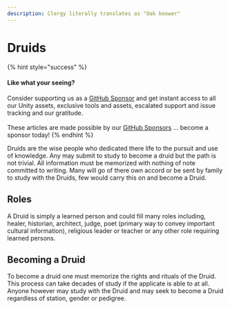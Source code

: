 ```yaml
---
description: Clergy literally translates as "Oak knower"
---
```


# Druids

{% hint style="success" %}
#### Like what your seeing?

Consider supporting us as a [GitHub Sponsor](../../../../company/become-a-sponsor.md) and get instant access to all our Unity assets, exclusive tools and assets, escalated support and issue tracking and our gratitude.\
\
These articles are made possible by our [GitHub Sponsors](https://github.com/sponsors/heathen-engineering) ... become a sponsor today!
{% endhint %}

Druids are the wise people who dedicated there life to the pursuit and use of knowledge. Any may submit to study to become a druid but the path is not trivial. All information must be memorized with nothing of note committed to writing. Many will go of there own accord or be sent by family to study with the Druids, few would carry this on and become a Druid.

## Roles

A Druid is simply a learned person and could fill many roles including, healer, historian, architect, judge, poet (primary way to convey important cultural information), religious leader or teacher or any other role requiring learned persons.

## Becoming a Druid

To become a druid one must memorize the rights and rituals of the Druid. This process can take decades of study if the applicate is able to at all. Anyone however may study with the Druid and may seek to become a Druid regardless of station, gender or pedigree.
